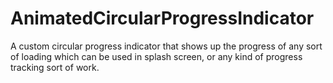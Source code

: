 # AnimatedCircularProgressIndicator
A custom circular progress indicator that shows up the progress of any sort of loading which can be used in splash screen, or any kind of progress tracking sort of work.
